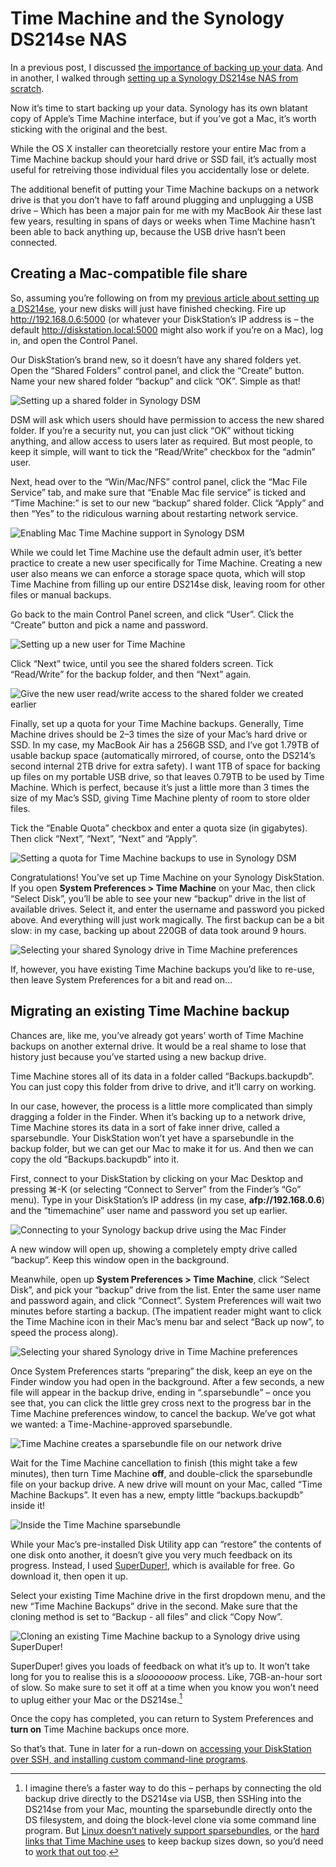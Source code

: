 # Time Machine and the Synology DS214se NAS

In a previous post, I discussed [the importance of backing up your data](/post/backup-your-shit). And in another, I walked through [setting up a Synology DS214se NAS from scratch](/post/getting-started-ds214se-nas).

Now it’s time to start backing up your data. Synology has its own blatant copy of Apple’s Time Machine interface, but if you’ve got a Mac, it’s worth sticking with the original and the best.

While the OS X installer can theoretcially restore your entire Mac from a Time Machine backup should your hard drive or SSD fail, it’s actually most useful for retreiving those individual files you accidentally lose or delete.

The additional benefit of putting your Time Machine backups on a network drive is that you don’t have to faff around plugging and unplugging a USB drive – Which has been a major pain for me with my MacBook Air these last few years, resulting in spans of days or weeks when Time Machine hasn’t been able to back anything up, because the USB drive hasn’t been connected.

## Creating a Mac-compatible file share

So, assuming you’re following on from my [previous article about setting up a DS214se](/post/getting-started-ds214se-nas), your new disks will just have finished checking. Fire up <http://192.168.0.6:5000> (or whatever your DiskStation’s IP address is – the default <http://diskstation.local:5000> might also work if you’re on a Mac), log in, and open the Control Panel.

Our DiskStation’s brand new, so it doesn’t have any shared folders yet. Open the “Shared Folders” control panel, and click the “Create” button. Name your new shared folder “backup” and click “OK”. Simple as that!

![Setting up a shared folder in Synology DSM](/media/synology-shared-folder.png)

DSM will ask which users should have permission to access the new shared folder. If you’re a security nut, you can just click “OK” without ticking anything, and allow access to users later as required. But most people, to keep it simple, will want to tick the “Read/Write” checkbox for the “admin” user.

Next, head over to the “Win/Mac/NFS” control panel, click the “Mac File Service” tab, and make sure that “Enable Mac file service” is ticked and “Time Machine:” is set to our new “backup” shared folder. Click “Apply” and then “Yes” to the ridiculous warning about restarting network service.

![Enabling Mac Time Machine support in Synology DSM](/media/synology-time-machine-on.png)

While we could let Time Machine use the default admin user, it’s better practice to create a new user specifically for Time Machine. Creating a new user also means we can enforce a storage space quota, which will stop Time Machine from filling up our entire DS214se disk, leaving room for other files or manual backups.

Go back to the main Control Panel screen, and click “User”. Click the “Create” button and pick a name and password.

![Setting up a new user for Time Machine](/media/synology-new-user.png)

Click “Next” twice, until you see the shared folders screen. Tick “Read/Write” for the backup folder, and then “Next” again.

![Give the new user read/write access to the shared folder we created earlier](/media/synology-user-privilleges.png)

Finally, set up a quota for your Time Machine backups. Generally, Time Machine drives should be 2–3 times the size of your Mac’s hard drive or SSD. In my case, my MacBook Air has a 256GB SSD, and I’ve got 1.79TB of usable backup space (automatically mirrored, of course, onto the DS214’s second internal 2TB drive for extra safety). I want 1TB of space for backing up files on my portable USB drive, so that leaves 0.79TB to be used by Time Machine. Which is perfect, because it’s just a little more than 3 times the size of my Mac’s SSD, giving Time Machine plenty of room to store older files.

Tick the “Enable Quota” checkbox and enter a quota size (in gigabytes). Then click “Next”, “Next”, “Next” and “Apply”.

![Setting a quota for Time Machine backups to use in Synology DSM](/media/synology-time-machine-quota.png)

Congratulations! You’ve set up Time Machine on your Synology DiskStation. If you open **System Preferences > Time Machine** on your Mac, then click “Select Disk”, you’ll be able to see your new “backup” drive in the list of available drives. Select it, and enter the username and password you picked above. And everything will just work magically. The first backup can be a bit slow: in my case, backing up about 220GB of data took around 9 hours.

![Selecting your shared Synology drive in Time Machine preferences](/media/synology-time-machine-finished.png)

If, however, you have existing Time Machine backups you’d like to re-use, then leave System Preferences for a bit and read on…

## Migrating an existing Time Machine backup

Chances are, like me, you’ve already got years’ worth of Time Machine backups on another external drive. It would be a real shame to lose that history just because you’ve started using a new backup drive.

Time Machine stores all of its data in a folder called “Backups.backupdb”. You can just copy this folder from drive to drive, and it’ll carry on working.

In our case, however, the process is a little more complicated than simply dragging a folder in the Finder. When it’s backing up to a network drive, Time Machine stores its data in a sort of fake inner drive, called a sparsebundle. Your DiskStation won’t yet have a sparsebundle in the backup folder, but we can get our Mac to make it for us. And then we can copy the old “Backups.backupdb” into it.

First, connect to your DiskStation by clicking on your Mac Desktop and pressing ⌘-K (or selecting “Connect to Server” from the Finder’s “Go” menu). Type in your DiskStation’s IP address (in my case, **afp://192.168.0.6**) and the “timemachine” user name and password you set up earlier.

![Connecting to your Synology backup drive using the Mac Finder](/media/synology-afp.png)

A new window will open up, showing a completely empty drive called “backup”. Keep this window open in the background.

Meanwhile, open up **System Preferences > Time Machine**, click “Select Disk”, and pick your “backup” drive from the list. Enter the same user name and password again, and click “Connect”. System Preferences will wait two minutes before starting a backup. (The impatient reader might want to click the Time Machine icon in their Mac’s menu bar and select “Back up now”, to speed the process along).

![Selecting your shared Synology drive in Time Machine preferences](/media/synology-time-machine-finished.png)

Once System Preferences starts “preparing” the disk, keep an eye on the Finder window you had open in the background. After a few seconds, a new file will appear in the backup drive, ending in “.sparsebundle” – once you see that, you can click the little grey cross next to the progress bar in the Time Machine preferences window, to cancel the backup. We’ve got what we wanted: a Time-Machine-approved sparsebundle.

![Time Machine creates a sparsebundle file on our network drive](/media/synology-sparsebundle.png)

Wait for the Time Machine cancellation to finish (this might take a few minutes), then turn Time Machine **off**, and double-click the sparsebundle file on your backup drive. A new drive will mount on your Mac, called “Time Machine Backups”. It even has a new, empty little “backups.backupdb” inside it!

![Inside the Time Machine sparsebundle](/media/synology-inside-the-sparsebundle.png)

While your Mac’s pre-installed Disk Utility app can “restore” the contents of one disk onto another, it doesn’t give you very much feedback on its progress. Instead, I used [SuperDuper!](http://www.shirt-pocket.com/SuperDuper/SuperDuperDescription.html), which is available for free. Go download it, then open it up.

Select your existing Time Machine drive in the first dropdown menu, and the new “Time Machine Backups” drive in the second. Make sure that the cloning method is set to “Backup - all files” and click “Copy Now”.

![Cloning an existing Time Machine backup to a Synology drive using SuperDuper!](/media/synology-superduper.png)

SuperDuper! gives you loads of feedback on what it’s up to. It won’t take long for you to realise this is a *slooooooow* process. Like, 7GB-an-hour sort of slow. So make sure to set it off at a time when you know you won’t need to uplug either your Mac or the DS214se.[^1]

[^1]: I imagine there’s a faster way to do this – perhaps by connecting the old backup drive directly to the DS214se via USB, then SSHing into the DS214se from your Mac, mounting the sparsebundle directly onto the DS filesystem, and doing the block-level clone via some command line program. But [Linux doesn’t natively support sparsebundles](https://github.com/torarnv/sparsebundlefs), or the [hard links that Time Machine uses](https://github.com/abique/tmfs) to keep backup sizes down, so you’d need to [work that out too](http://www.windowslinuxosx.com/q/answers-can-linux-mount-a-normal-time-machine-sparse-bundle-disk-image-directory-306497.html).

Once the copy has completed, you can return to System Preferences and **turn on** Time Machine backups once more.

So that’s that. Tune in later for a run-down on [accessing your DiskStation over SSH, and installing custom command-line programs](/post/ds214se-under-the-hood).

<link href="/post/backup-your-shit">
<link href="/post/ds214se-under-the-hood">
<meta name="description" content="Not many Synology owners realise their NAS is a few steps away from becoming the perfect wireless Mac backup system.">
